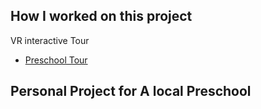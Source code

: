 ## How I worked on this project
VR interactive Tour
- [Preschool Tour](https://pedantic-mccarthy-1330a7.netlify.app/)

## Personal Project for A local Preschool


